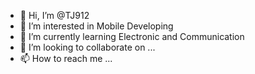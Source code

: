 - 👋 Hi, I’m @TJ912
- 👀 I’m interested in Mobile Developing
- 🌱 I’m currently learning Electronic and Communication
- 💞️ I’m looking to collaborate on ...
- 📫 How to reach me ...

<!---
TJ912/TJ912 is a ✨ special ✨ repository because its `README.md` (this file) appears on your GitHub profile.
You can click the Preview link to take a look at your changes.
--->
